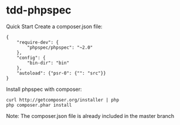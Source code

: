 # tdd-phpspec

Quick Start
Create a composer.json file:
```
{
    "require-dev": {
        "phpspec/phpspec": "~2.0"
    },
    "config": {
        "bin-dir": "bin"
    },
    "autoload": {"psr-0": {"": "src"}}
}
```

Install phpspec with composer:

```
curl http://getcomposer.org/installer | php
php composer.phar install
```

Note: The composer.json file is already included in the master branch

